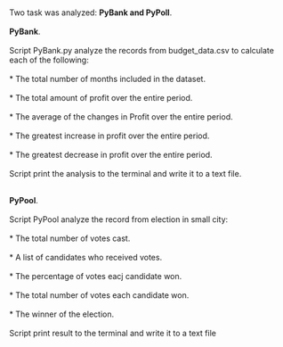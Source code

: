 <br>Two task was analyzed: **PyBank and PyPoll**.<br/>
<br>**PyBank**.<br/>
<br>Script PyBank.py analyze the records from budget_data.csv to calculate  each of the following:<br/>
<br>	* The total number of months included in the dataset. <br/>
<br>	* The total amount of profit over the entire period. <br/>
<br>	* The average of the changes in Profit over the entire period. <br/>
<br>	* The greatest increase in profit over the entire period. <br/>
<br>	* The greatest decrease in profit over the entire period. <br/>
<br>Script print  the analysis to the terminal and write it to a text file. <br/>
  
<br>**PyPool**. <br/>
<br>Script PyPool analyze the record from election in small city:  <br/>
	<br>* The total number of votes cast. <br/>
	<br>* A list of candidates who received votes. <br/>
	<br>* The percentage of votes eacj candidate won. <br/>
	<br>* The total number of votes each candidate won. <br/>
	<br>* The winner of the election. <br/>
<br>Script print result to the terminal and write it to a text file    <br/>    
  
  
